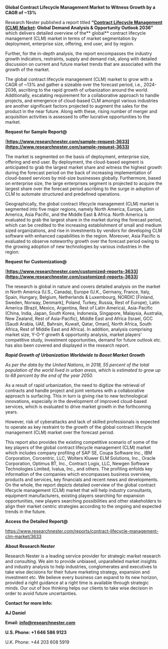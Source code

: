 ﻿**Global Contract Lifecycle Management Market to Witness Growth by a CAGR of ~13%** 

Research Nester published a report titled **“[Contract Lifecycle Management (CLM) Market](https://www.researchnester.com/reports/contract-lifecycle-management-clm-market/3633): Global Demand Analysis & Opportunity Outlook 2036”** which delivers detailed overview of the** global** contract lifecycle management (CLM) market in terms of market segmentation by deployment, enterprise size, offering, end user, and by region.

Further, for the in-depth analysis, the report encompasses the industry growth indicators, restraints, supply and demand risk, along with detailed discussion on current and future market trends that are associated with the growth of the market.

The global contract lifecycle management (CLM) market to grow with a CAGR of ~13% and gather a sizeable over the forecast period, i.e., 2024-2036, ascribing to the rapid growth of urbanization around the world. Additionally, escalating requirement for a collaborative approach to handle projects, and emergence of cloud-based CLM amongst various industries are another significant factors projected to augment the sales for the product in the near future. Along with these, rising number of merger and acquisition activities is assessed to offer lucrative opportunities to the market. 

**Request for Sample Report@**

[**https://www.researchnester.com/sample-request-3633](https://www.researchnester.com/sample-request-3633)** 

The market is segmented on the basis of deployment, enterprise size, offering and end user. By deployment, the cloud-based segment is anticipated to grab the largest market share and witness the highest growth during the forecast period on the back of increasing implementation of cloud-based services by mid-size businesses globally. Furthermore, based on enterprise size, the large enterprises segment is projected to acquire the largest share over the forecast period ascribing to the surge in adoption of CLM to automate structured and predefined operations. 

Geographically, the global contract lifecycle management (CLM) market is segmented into five major regions, namely North America, Europe, Latin America, Asia Pacific, and the Middle East & Africa. North America is evaluated to grab the largest share in the market during the forecast period, which can be credited to the increasing establishment of small and medium sized organizations, and rise in investments by vendors for developing CLM software with enhanced capabilities in the region. Moreover, Asia Pacific is evaluated to observe noteworthy growth over the forecast period owing to the growing adoption of new technologies by various industries in the region.

**Request for Customization@**

[**https://www.researchnester.com/customized-reports-3633](https://www.researchnester.com/customized-reports-3633)** 

The research is global in nature and covers detailed analysis on the market in North America (U.S., Canada), Europe (U.K., Germany, France, Italy, Spain, Hungary, Belgium, Netherlands & Luxembourg, NORDIC [Finland, Sweden, Norway, Denmark], Poland, Turkey, Russia, Rest of Europe), Latin America (Brazil, Mexico, Argentina, Rest of Latin America), Asia-Pacific (China, India, Japan, South Korea, Indonesia, Singapore, Malaysia, Australia, New Zealand, Rest of Asia-Pacific), Middle East and Africa (Israel, GCC [Saudi Arabia, UAE, Bahrain, Kuwait, Qatar, Oman], North Africa, South Africa, Rest of Middle East and Africa). In addition, analysis comprising market size, Y-O-Y growth & opportunity analysis, market players’ competitive study, investment opportunities, demand for future outlook etc. has also been covered and displayed in the research report.

***Rapid Growth of Urbanization Worldwide to Boost Market Growth***

*As per the data by the United Nations, in 2018, 55 percent of the total population of the world lived in urban areas, which is estimated to grow up to 68 percent by the end of the year 2050.* 

As a result of rapid urbanization, the need to digitize the retrieval of contracts and handle project and joint ventures with a collaborative approach is surfacing. This in turn is giving rise to new technological innovations, especially in the development of improved cloud-based services, which is evaluated to drive market growth in the forthcoming years.  

However, risk of cyberattacks and lack of skilled professionals is expected to operate as key restraint to the growth of the global contract lifecycle management (CLM) market over the forecast period.

This report also provides the existing competitive scenario of some of the key players of the global contract lifecycle management (CLM) market which includes company profiling of SAP SE, Coupa Software Inc., IBM Corporation, Corcentric, LLC, Wolters Kluwer ELM Solutions, Inc., Oracle Corporation, Optimus BT, Inc., Contract Logix, LLC, Newgen Software Technologies Limited, Ivalua, Inc., and others. The profiling enfolds key information of the companies which encompasses business overview, products and services, key financials and recent news and developments. On the whole, the report depicts detailed overview of the global contract lifecycle management (CLM) market that will help industry consultants, equipment manufacturers, existing players searching for expansion opportunities, new players searching possibilities and other stakeholders to align their market centric strategies according to the ongoing and expected trends in the future.      

**Access the Detailed Report@**

<https://www.researchnester.com/reports/contract-lifecycle-management-clm-market/3633>

**About Research Nester**

Research Nester is a leading service provider for strategic market research and consulting. We aim to provide unbiased, unparalleled market insights and industry analysis to help industries, conglomerates and executives to take wise decisions for their future marketing strategy, expansion and investment etc. We believe every business can expand to its new horizon, provided a right guidance at a right time is available through strategic minds. Our out of box thinking helps our clients to take wise decision in order to avoid future uncertainties.

**Contact for more Info:**

**AJ Daniel**

**Email: info@researchnester.com**

**U.S. Phone: +1 646 586 9123** 

U.K. Phone: +44 203 608 5919

